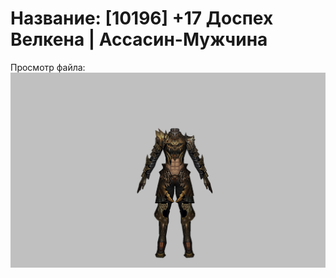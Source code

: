 # Название: [10196] +17 Доспех Велкена | Ассасин-Мужчина

Просмотр файла:
![p060021.png](p060021.png)